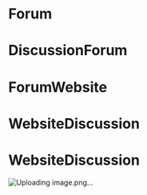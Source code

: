 # Forum
# DiscussionForum
# ForumWebsite
# WebsiteDiscussion
# WebsiteDiscussion
![Uploading image.png…]()
